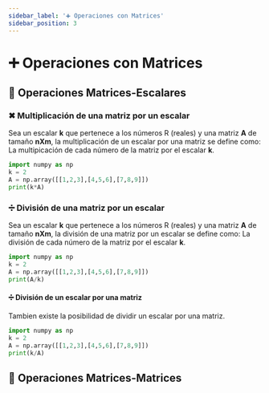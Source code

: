 ```yaml
---
sidebar_label: '➕ Operaciones con Matrices'
sidebar_position: 3
---
```


# ➕ Operaciones con Matrices


## 📝 Operaciones Matrices-Escalares

### ✖ Multiplicación de una matriz por un escalar
Sea un escalar **k** que pertenece a los números R (reales) y una matriz **A** de tamaño **nXm**, la multiplicación de un escalar por una matriz se define como:
La multipicación de cada número de la matriz por el escalar **k**.
```python title="Multiplicación de una matriz por un escalar"
import numpy as np
k = 2
A = np.array([[1,2,3],[4,5,6],[7,8,9]])
print(k*A)
```


### ➗ División de una matriz por un escalar
Sea un escalar **k** que pertenece a los números R (reales) y una matriz **A** de tamaño **nXm**, la división de una matriz por un escalar se define como:
La división de cada número de la matriz por el escalar **k**.
```python title="División de una matriz por un escalar"
import numpy as np
k = 2
A = np.array([[1,2,3],[4,5,6],[7,8,9]])
print(A/k)
```
#### ➗ División de un escalar por una matriz
Tambien existe la posibilidad de dividir un escalar por una matriz.
```python title="División de un escalar por una matriz"
import numpy as np
k = 2
A = np.array([[1,2,3],[4,5,6],[7,8,9]])
print(k/A)
```

## 📝 Operaciones Matrices-Matrices

